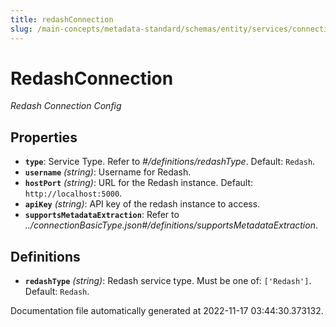 ```yaml
---
title: redashConnection
slug: /main-concepts/metadata-standard/schemas/entity/services/connections/dashboard/redashconnection
---
```


# RedashConnection

*Redash Connection Config*

## Properties

- **`type`**: Service Type. Refer to *#/definitions/redashType*. Default: `Redash`.
- **`username`** *(string)*: Username for Redash.
- **`hostPort`** *(string)*: URL for the Redash instance. Default: `http://localhost:5000`.
- **`apiKey`** *(string)*: API key of the redash instance to access.
- **`supportsMetadataExtraction`**: Refer to *../connectionBasicType.json#/definitions/supportsMetadataExtraction*.
## Definitions

- **`redashType`** *(string)*: Redash service type. Must be one of: `['Redash']`. Default: `Redash`.


Documentation file automatically generated at 2022-11-17 03:44:30.373132.

